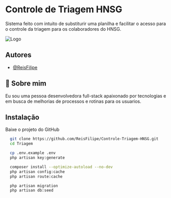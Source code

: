 
# Controle de Triagem HNSG

Sistema feito com intuito de substiturir uma planilha e facilitar o acesso para o controle da triagem para os colaboradores do HNSG.




![Logo](https://hnsg.com.br/wp-content/uploads/2021/05/logo_hospital-e1621366447931.png)


## Autores

- [@ReisFilipe](https://github.com/reisfilipe)


## 🚀 Sobre mim
Eu sou uma pessoa desenvolvedora full-stack apaixonado por tecnologias e em busca de melhorias de processos e rotinas para os usuarios.


## Instalação

Baixe o projeto do GitHub

```bash
  git clone https://github.com/ReisFilipe/Controle-Triagem-HNSG.git
  cd Triagem

  cp .env.example .env
  php artisan key:generate

  composer install --optimize-autoload --no-dev
  php artisan config:cache
  php artisan route:cache

  php artisan migration
  php artisan db:seed
  
```
    